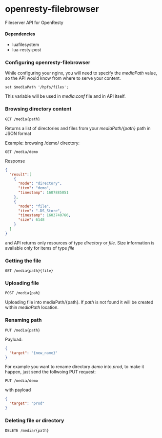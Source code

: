 # openresty-filebrowser
Fileserver API for OpenResty

#### Dependencies 

 - luafilesystem
 - lua-resty-post
 
### Configuring openresty-filebrowser

While configuring your nginx, you will need to specify the _mediaPath_ value, so the API would know from where to serve your content.

```nginx
set $mediaPath '/hpfs/files';
```

This variable will be used in _media.conf_ file and in API itself.

 
### Browsing directory content

```
GET /media{path}
```
Returns a list of directories and files from your _mediaPath/{path}_ path in JSON format

Example: browsing /demo/ directory:

```
GET /media/demo
```

Response

```json
{
  "result":[
    {
      "mode": "directory",
      "item": "demo",
      "timestamp": 1607885051
    },
    {
      "mode": "file",
      "item": ".DS_Store",
      "timestamp": 1603740766,
      "size": 6148
    }
  ]
}
```
and 
API returns only resources of type _directory_ or _file_. Size information is available only for items of type _file_

### Getting the file

```
GET /media{path}{file}
```

### Uploading file

```
POST /media{pah}
```

Uploading file into mediaPath/{path}. If _path_ is not found it will be created within _mediaPath_ location.

### Renaming path

```
PUT /media{path}
```

Payload: 

```json
{
  "target": "{new_name}"
}
```

For example you want to rename directory _demo_ into _prod_, to make it happen, just send the follwoing PUT request:

```
PUT /media/demo
```
 
with payload
 
```json
{
  "target": "prod"
}
```
 

### Deleting file or directory

```
DELETE /media/{path}
```
